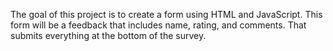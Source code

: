 The goal of this project is to create a form using HTML and JavaScript. This form will be a feedback that includes name, rating, and comments. That submits everything at the bottom of the survey. 